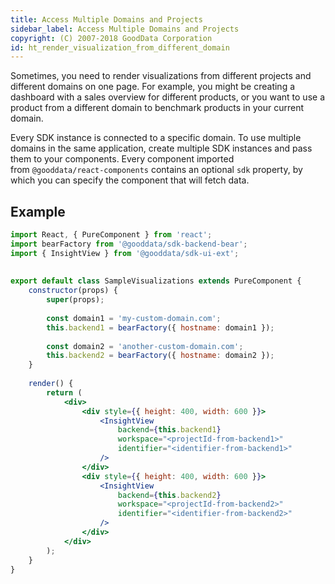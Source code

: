 ```yaml
---
title: Access Multiple Domains and Projects
sidebar_label: Access Multiple Domains and Projects
copyright: (C) 2007-2018 GoodData Corporation
id: ht_render_visualization_from_different_domain
---
```


Sometimes, you need to render visualizations from different projects and different domains on one page. For example, you might be creating a dashboard with a sales overview for different products, or you want to use a product from a different domain to benchmark products in your current domain.

Every SDK instance is connected to a specific domain. To use multiple domains in the same application, create multiple SDK instances and pass them to your components. Every component imported from `@gooddata/react-components` contains an optional `sdk` property, by which you can specify the component that will fetch data.

## Example

```jsx
import React, { PureComponent } from 'react';
import bearFactory from '@gooddata/sdk-backend-bear';
import { InsightView } from '@gooddata/sdk-ui-ext';
 
 
export default class SampleVisualizations extends PureComponent {
    constructor(props) {
        super(props);
         
        const domain1 = 'my-custom-domain.com';
        this.backend1 = bearFactory({ hostname: domain1 });
     
        const domain2 = 'another-custom-domain.com';
        this.backend2 = bearFactory({ hostname: domain2 });
    }
 
    render() {
        return (
            <div>
                <div style={{ height: 400, width: 600 }}>
                    <InsightView
                        backend={this.backend1}
                        workspace="<projectId-from-backend1>"
                        identifier="<identifier-from-backend1>"
                    />
                </div>
                <div style={{ height: 400, width: 600 }}>
                    <InsightView
                        backend={this.backend2}
                        workspace="<projectId-from-backend2>"
                        identifier="<identifier-from-backend2>"
                    />
                </div>
            </div>
        );
    }
}
```
